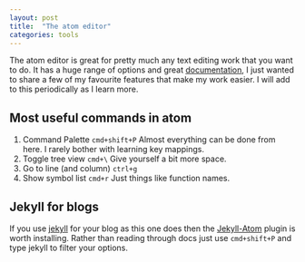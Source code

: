 ```yaml
---
layout: post
title:  "The atom editor"
categories: tools
---
```



The atom editor is great for pretty much any text editing work that you want to do. It has a huge range of options and great [documentation](https://flight-manual.atom.io/), I just wanted to share a few of my favourite features that make my work easier. I will add to this periodically as I learn more.


## Most useful commands in atom
1. Command Palette `cmd+shift+P`
  Almost everything can be done from here. I rarely bother with learning key mappings.
2. Toggle tree view `cmd+\`
  Give yourself a bit more space.
3. Go to line (and column) `ctrl+g`
4. Show symbol list `cmd+r`
  Just things like function names.


## Jekyll for blogs
If you use [jekyll](https://jekyllrb.com/) for your blog as this one does then the [Jekyll-Atom](https://atom.io/packages/jekyll) plugin is worth installing. Rather than reading through docs just use ```cmd+shift+P``` and type jekyll to filter your options.
